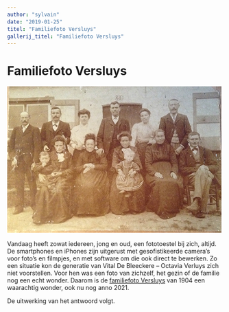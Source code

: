 ```yaml
---
author: "sylvain"
date: "2019-01-25"
titel: "Familiefoto Versluys"
gallerij_titel: "Familiefoto Versluys"
---
```

# Familiefoto Versluys

![vers](vers.jpg)

Vandaag heeft zowat iedereen, jong en oud, een fototoestel bij zich, altijd. De smartphones en iPhones zijn uitgerust met gesofistikeerde camera’s voor foto’s en filmpjes, en met software om die ook direct te bewerken. Zo een situatie kon de generatie van Vital De Bleeckere – Octavia Verluys zich niet voorstellen. Voor hen was een foto van zichzelf, het gezin of de familie nog een echt wonder. Daarom is de [familiefoto Versluys](/1878-octavia-versluys/mozaik/3-versluys) van 1904 een waarachtig wonder, ook nu nog anno 2021. 

De uitwerking van het antwoord volgt.

